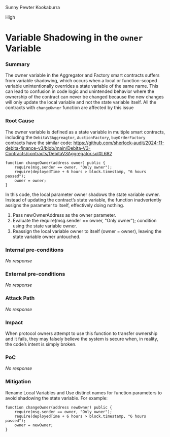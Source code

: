 Sunny Pewter Kookaburra

High

# Variable Shadowing in the `owner` Variable

### Summary

The owner variable in the Aggregator and Factory smart contracts suffers from variable shadowing, which occurs when a local or function-scoped variable unintentionally overrides a state variable of the same name. This can lead to confusion in code logic and unintended behavior where the ownership of the contract can never be changed because the new changes will only update the local variable and not the state variable itself. All the contracts with `changeOwner` function are affected by this issue

### Root Cause

The owner variable is defined as a state variable in multiple smart contracts, including the `DebitaV3Aggreagtor`, `AuctionFactory`, `buyOrderFactory` contracts have the similar code:
https://github.com/sherlock-audit/2024-11-debita-finance-v3/blob/main/Debita-V3-Contracts/contracts/DebitaV3Aggregator.sol#L682

```solidity
function changeOwner(address owner) public {
    require(msg.sender == owner, "Only owner");
    require(deployedTime + 6 hours > block.timestamp, "6 hours passed");
    owner = owner;
}
```
In this code, the local parameter owner shadows the state variable owner. Instead of updating the contract’s state variable, the function inadvertently assigns the parameter to itself, effectively doing nothing.

1.	Pass newOwnerAddress as the owner parameter.
2.	Evaluate the require(msg.sender == owner, "Only owner"); condition using the state variable owner.
3.	Reassign the local variable owner to itself (owner = owner), leaving the state variable owner untouched.

### Internal pre-conditions

_No response_

### External pre-conditions

_No response_

### Attack Path

_No response_

### Impact

When protocol owners attempt to use this function to transfer ownership and it fails, they may falsely believe the system is secure when, in reality, the code’s intent is simply broken.

### PoC

_No response_

### Mitigation

Rename Local Variables and Use distinct names for function parameters to avoid shadowing the state variable. For example:
```solidity
function changeOwner(address newOwner) public {
    require(msg.sender == owner, "Only owner");
    require(deployedTime + 6 hours > block.timestamp, "6 hours passed");
    owner = newOwner;
}
```